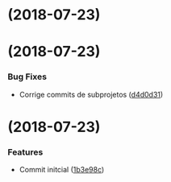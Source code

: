 <a name=""></a>
# [](https://github.com/afranioce/tll/compare/v1.0.1...v) (2018-07-23)



<a name=""></a>
# [](https://github.com/afranioce/tll/compare/v1.0.0...v) (2018-07-23)


### Bug Fixes

* Corrige commits de subprojetos ([d4d0d31](https://github.com/afranioce/tll/commit/d4d0d31))



<a name=""></a>
#  (2018-07-23)


### Features

* Commit initcial ([1b3e98c](https://github.com/afranioce/tll/commit/1b3e98c))



